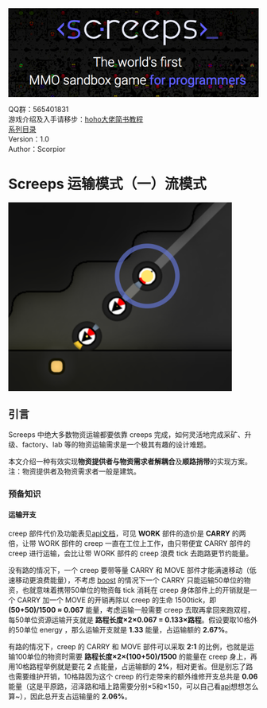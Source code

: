 <img align="middle" src="./imgs/title.png">
  
QQ群：565401831  
游戏介绍及入手请移步：[hoho大佬简书教程](https://www.jianshu.com/p/5431cb7f42d3)  
[系列目录](https://zhuanlan.zhihu.com/p/104412058)  
Version：1.0  
Author：Scorpior

# Screeps 运输模式（一）流模式
<img align="middle" src="./imgs/trans0.png" width=450>

## 引言
Screeps 中绝大多数物资运输都要依靠 creeps 完成，如何灵活地完成采矿、升级、factory、lab 
等的物资运输需求是一个极其有趣的设计难题。  

本文介绍一种有效实现**物资提供者与物资需求者解耦合**及**顺路捎带**的实现方案。  
注：物资提供者及物资需求者一般是建筑。

### 预备知识
#### 运输开支
creep 部件代价及功能表见[api文档](https://screeps-cn.github.io/api/#Creep)，可见 **WORK** 
部件的造价是 **CARRY** 的两倍，让带 WORK 部件的 creep 一直在工位上工作，由只带便宜 CARRY 
部件的 creep 进行运输，会比让带 WORK 部件的 creep 浪费 tick 去跑路更节约能量。

没有路的情况下，一个 creep 要带等量 CARRY 和 MOVE 部件才能满速移动（低速移动更浪费能量），不考虑 
[boost](https://screeps-cn.github.io/resources.html#Creep-强化) 的情况下一个 CARRY 
只能运输50单位的物资，也就意味着携带50单位的物资每 tick 消耗在 creep 身体部件上的开销就是一个 
CARRY 加一个 MOVE 的开销再除以 creep 的生命 1500tick，即 **(50+50)/1500 ≈ 0.067** 能量，考虑运输一般需要 
creep 去取再拿回来跑双程，每50单位资源运输开支就是 **路程长度×2×0.067 = 0.133×路程**。假设要取10格外的50单位
energy ，那么运输开支就是 **1.33** 能量，占运输额的 **2.67%**。

有路的情况下，creep 的 CARRY 和 MOVE 部件可以采取 **2:1** 的比例，也就是运输100单位的物资时需要
**路程长度×2×(100+50)/1500** 的能量在 creep 身上，再用10格路程举例就是要花 **2** 
点能量，占运输额的 **2%**，相对更省。但是别忘了路也需要维护开销，10格路因为这个 creep 
的行走带来的额外维修开支总共是 **0.06** 
能量（这是平原路，沼泽路和墙上路需要分别×5和×150，可以自己看[api](https://screeps-cn.github.io/api/#StructureRoad)想想怎么算~），因此总开支占运输量的 **2.06%**。
